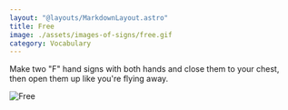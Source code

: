```yaml
---
layout: "@layouts/MarkdownLayout.astro"
title: Free
image: ./assets/images-of-signs/free.gif
category: Vocabulary
---
```


Make two "F" hand signs with both hands
and close them to your chest,
then open them up like you're flying away.

![Free](@signs/free.gif)
